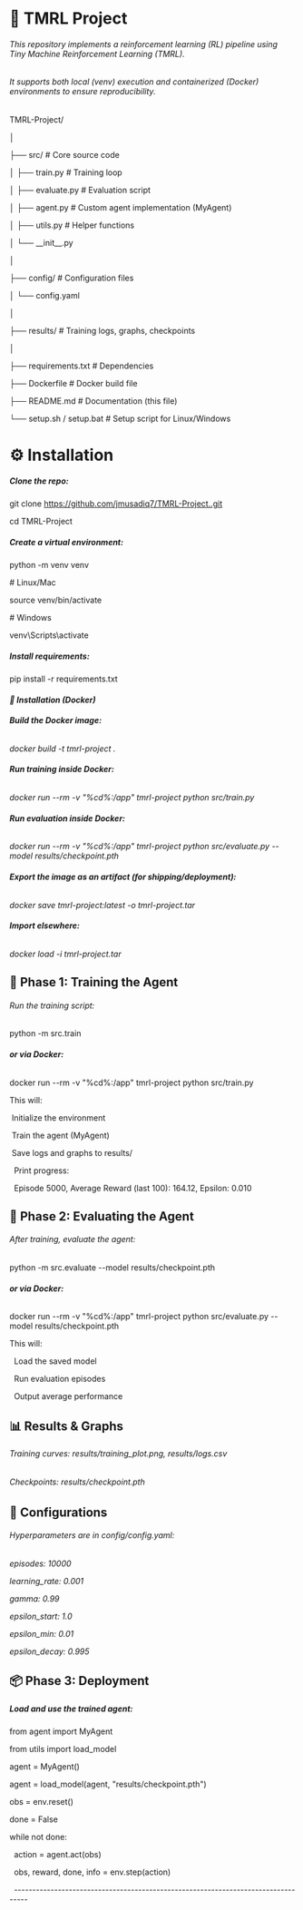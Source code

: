 # **🚀 TMRL Project**





###### This repository implements a reinforcement learning (RL) pipeline using Tiny Machine Reinforcement Learning (TMRL).

###### It supports both local (venv) execution and containerized (Docker) environments to ensure reproducibility.

##### 

TMRL-Project/

│

├── src/                  # Core source code

│   ├── train.py          # Training loop

│   ├── evaluate.py       # Evaluation script

│   ├── agent.py          # Custom agent implementation (MyAgent)

│   ├── utils.py          # Helper functions

│   └── \_\_init\_\_.py

│

├── config/               # Configuration files

│   └── config.yaml

│

├── results/              # Training logs, graphs, checkpoints

│

├── requirements.txt      # Dependencies

├── Dockerfile            # Docker build file

├── README.md             # Documentation (this file)

└── setup.sh / setup.bat  # Setup script for Linux/Windows







# **⚙️ Installation**



##### Clone the repo:



git clone https://github.com/jmusadiq7/TMRL-Project..git

cd TMRL-Project



##### Create a virtual environment:





python -m venv venv

\# Linux/Mac

source venv/bin/activate

\# Windows

venv\\Scripts\\activate







##### ***Install requirements:***





pip install -r requirements.txt





#### ***🐳 Installation (Docker)***



###### ***Build the Docker image:***



*docker build -t tmrl-project .*



###### ***Run training inside Docker:***



*docker run --rm -v "%cd%:/app" tmrl-project python src/train.py*



###### ***Run evaluation inside Docker:***



*docker run --rm -v "%cd%:/app" tmrl-project python src/evaluate.py --model results/checkpoint.pth*



###### ***Export the image as an artifact (for shipping/deployment):***



*docker save tmrl-project:latest -o tmrl-project.tar*



###### ***Import elsewhere:***



*docker load -i tmrl-project.tar*





## **🎯 Phase 1: Training the Agent**



###### Run the training script:





python -m src.train





###### **or via Docker:**



docker run --rm -v "%cd%:/app" tmrl-project python src/train.py





This will:



 Initialize the environment



 Train the agent (MyAgent)



 Save logs and graphs to results/



    Print progress:



            Episode 5000, Average Reward (last 100): 164.12, Epsilon: 0.010





## **🧪 Phase 2: Evaluating the Agent**





###### *After training, evaluate the agent:*





python -m src.evaluate --model results/checkpoint.pth



###### **or via Docker:**



docker run --rm -v "%cd%:/app" tmrl-project python src/evaluate.py --model results/checkpoint.pth





This will:



  Load the saved model



  Run evaluation episodes



  Output average performance





## **📊 Results \& Graphs**





###### Training curves: results/training\_plot.png, results/logs.csv

###### 

###### Checkpoints: results/checkpoint.pth



## **🔧 Configurations**





###### Hyperparameters are in config/config.yaml:



*episodes: 10000*

*learning\_rate: 0.001*

*gamma: 0.99*

*epsilon\_start: 1.0*

*epsilon\_min: 0.01*

*epsilon\_decay: 0.995*





## **📦 Phase 3: Deployment**



##### Load and use the trained agent:



from agent import MyAgent

from utils import load\_model



agent = MyAgent()

agent = load\_model(agent, "results/checkpoint.pth")



obs = env.reset()

done = False

while not done:

    action = agent.act(obs)

    obs, reward, done, info = env.step(action)















               ----------------------------------------------------------------------------------


